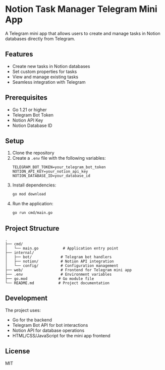 # Notion Task Manager Telegram Mini App

A Telegram mini app that allows users to create and manage tasks in Notion databases directly from Telegram.

## Features

- Create new tasks in Notion databases
- Set custom properties for tasks
- View and manage existing tasks
- Seamless integration with Telegram

## Prerequisites

- Go 1.21 or higher
- Telegram Bot Token
- Notion API Key
- Notion Database ID

## Setup

1. Clone the repository
2. Create a `.env` file with the following variables:
   ```
   TELEGRAM_BOT_TOKEN=your_telegram_bot_token
   NOTION_API_KEY=your_notion_api_key
   NOTION_DATABASE_ID=your_database_id
   ```
3. Install dependencies:
   ```bash
   go mod download
   ```
4. Run the application:
   ```bash
   go run cmd/main.go
   ```

## Project Structure

```
.
├── cmd/
│   └── main.go           # Application entry point
├── internal/
│   ├── bot/             # Telegram bot handlers
│   ├── notion/          # Notion API integration
│   └── config/          # Configuration management
├── web/                 # Frontend for Telegram mini app
├── .env                 # Environment variables
├── go.mod              # Go module file
└── README.md           # Project documentation
```

## Development

The project uses:
- Go for the backend
- Telegram Bot API for bot interactions
- Notion API for database operations
- HTML/CSS/JavaScript for the mini app frontend

## License

MIT 